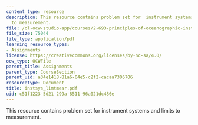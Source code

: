 ```yaml
---
content_type: resource
description: This resource contains problem set for  instrument systems and limits
  to measurement.
file: /ol-ocw-studio-app/courses/2-693-principles-of-oceanographic-instrument-systems-sensors-and-measurements-13-998-spring-2004/c51f12235d21299a851196a021dc486e_instsys_limtmesr.pdf
file_size: 75044
file_type: application/pdf
learning_resource_types:
- Assignments
license: https://creativecommons.org/licenses/by-nc-sa/4.0/
ocw_type: OCWFile
parent_title: Assignments
parent_type: CourseSection
parent_uid: a34e1418-81a6-04e5-c2f2-cacaa7306706
resourcetype: Document
title: instsys_limtmesr.pdf
uid: c51f1223-5d21-299a-8511-96a021dc486e
---
```

This resource contains problem set for  instrument systems and limits to measurement.